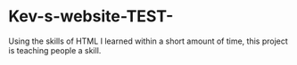 # Kev-s-website-TEST-
Using the skills of HTML I learned within a short amount of time, this project is teaching people a skill. 
